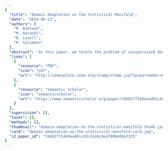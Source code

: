 ```yaml
---
{
  "title": "Domain Adaptation on the Statistical Manifold",
  "date": "2014-06-23",
  "authors": [
    "M. Baktash",
    "M. Harandi",
    "B. Lovell",
    "M. Salzmann"
  ],
  "abstract": "In this paper, we tackle the problem of unsupervised domain adaptation for classification. In the unsupervised scenario where no labeled samples from the target domain are provided, a popular approach consists in transforming the data such that the source and target distributions become similar. To compare the two distributions, existing approaches make use of the Maximum Mean Discrepancy (MMD). However, this does not exploit the fact that probability distributions lie on a Riemannian manifold. Here, we propose to make better use of the structure of this manifold and rely on the distance on the manifold to compare the source and target distributions. In this framework, we introduce a sample selection method and a subspace-based method for unsupervised domain adaptation, and show that both these manifold-based techniques outperform the corresponding approaches based on the MMD. Furthermore, we show that our subspace-based approach yields state-of-the-art results on a standard object recognition benchmark.",
  "links": [
    {
      "resource": "PDF",
      "icon": "pdf",
      "url": "http://ieeexplore.ieee.org/stamp/stamp.jsp?tp=&arnumber=6909714"
    },
    {
      "resource": "Semantic Scholar",
      "icon": "semanticscholar",
      "url": "https://www.semanticscholar.org/paper/74b027714ddaad61cddc41e6c9ea789be0bb7325"
    }
  ],
  "supervision": [],
  "tasks": [],
  "methods": [],
  "thumbnail": "domain-adaptation-on-the-statistical-manifold-thumb.jpg",
  "card": "domain-adaptation-on-the-statistical-manifold-card.jpg",
  "s2_paper_id": "74b027714ddaad61cddc41e6c9ea789be0bb7325"
}
---
```


